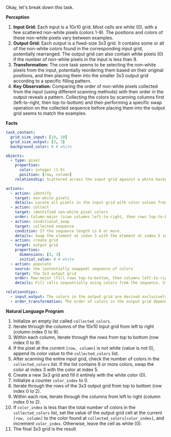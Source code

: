 Okay, let's break down this task.

**Perception**

1.  **Input Grid:** Each input is a 10x10 grid. Most cells are white (0), with a few scattered non-white pixels (colors 1-9). The positions and colors of these non-white pixels vary between examples.
2.  **Output Grid:** Each output is a fixed-size 3x3 grid. It contains some or all of the non-white colors found in the corresponding input grid, potentially rearranged. The output grid can also contain white pixels (0) if the number of non-white pixels in the input is less than 9.
3.  **Transformation:** The core task seems to be selecting the non-white pixels from the input, potentially reordering them based on their original positions, and then placing them into the smaller 3x3 output grid according to a specific filling pattern.
4.  **Key Observation:** Comparing the order of non-white pixels collected from the input (using different scanning methods) with their order in the output reveals a pattern. Collecting the colors by scanning columns first (left-to-right, then top-to-bottom) and then performing a specific swap operation on the collected sequence before placing them into the output grid seems to match the examples.

**Facts**


```yaml
task_context:
  grid_size_input: [10, 10]
  grid_size_output: [3, 3]
  background_color: 0 # white

objects:
  - type: pixel
    properties:
      color: integer (1-9)
      position: [row, column]
    relationship: Scattered across the input grid against a white background.

actions:
  - action: identify
    target: non-white pixels
    details: Locate all pixels in the input grid with color values from 1 to 9.
  - action: collect
    target: identified non-white pixel colors
    order: Column-major (scan columns left-to-right, then rows top-to-bottom within each column). Store colors in a sequence.
  - action: conditional_swap
    target: collected sequence
    condition: If the sequence length is 6 or more.
    details: Swap the element at index 3 with the element at index 5 in the sequence.
  - action: create_grid
    target: output grid
    properties:
      dimensions: [3, 3]
      initial_value: 0 # white
  - action: populate
    source: the (potentially swapped) sequence of colors
    target: the 3x3 output grid
    order: Row-major (fill rows top-to-bottom, then columns left-to-right within each row).
    details: Fill cells sequentially using colors from the sequence. Stop when the sequence is exhausted or the grid is full. Any remaining cells stay white.

relationships:
  - input_output: The colors in the output grid are derived exclusively from the non-white colors in the input grid.
  - order_transformation: The order of colors in the output grid depends on the column-major collection order from the input, followed by a specific conditional swap (indices 3 and 5), and then placement in row-major order into the 3x3 output grid.
```


**Natural Language Program**

1.  Initialize an empty list called `collected_colors`.
2.  Iterate through the columns of the 10x10 input grid from left to right (column index 0 to 9).
3.  Within each column, iterate through the rows from top to bottom (row index 0 to 9).
4.  If the pixel at the current `[row, column]` is not white (value is not 0), append its color value to the `collected_colors` list.
5.  After scanning the entire input grid, check the number of colors in the `collected_colors` list. If the list contains 6 or more colors, swap the color at index 3 with the color at index 5.
6.  Create a new 3x3 grid and fill it entirely with the white color (0).
7.  Initialize a counter `color_index` to 0.
8.  Iterate through the rows of the 3x3 output grid from top to bottom (row index 0 to 2).
9.  Within each row, iterate through the columns from left to right (column index 0 to 2).
10. If `color_index` is less than the total number of colors in the `collected_colors` list, set the value of the output grid cell at the current `[row, column]` to the color found at `collected_colors[color_index]`, and increment `color_index`. Otherwise, leave the cell as white (0).
11. The final 3x3 grid is the result.